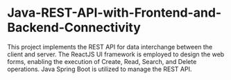 # Java-REST-API-with-Frontend-and-Backend-Connectivity
This project implements the REST API for data interchange between the client and server. The ReactJS UI framework is employed to design the web forms, enabling the execution of Create, Read, Search, and Delete operations. Java Spring Boot is utilized to manage the REST API.
